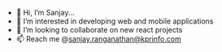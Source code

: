 - 👋 Hi, I’m Sanjay...
- 👀 I’m interested in developing web and mobile applications
- 💞️ I’m looking to collaborate on new react projects
- 📫 Reach me @sanjay.ranganathan@kprinfo.com

<!---
sanjay220801/sanjay220801 is a ✨ special ✨ repository because its `README.md` (this file) appears on your GitHub profile.
You can click the Preview link to take a look at your changes.
--->
